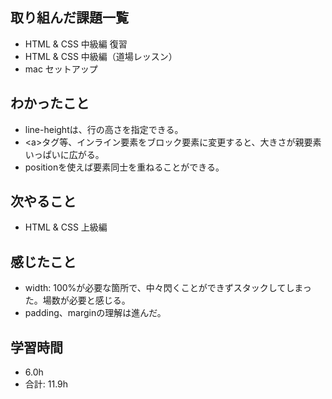 ## 取り組んだ課題一覧
- HTML & CSS 中級編 復習
- HTML & CSS 中級編（道場レッスン）
- mac セットアップ
## わかったこと
- line-heightは、行の高さを指定できる。
- \<a\>タグ等、インライン要素をブロック要素に変更すると、大きさが親要素いっぱいに広がる。
- positionを使えば要素同士を重ねることができる。
## 次やること
- HTML & CSS 上級編
## 感じたこと
- width: 100%が必要な箇所で、中々閃くことができずスタックしてしまった。場数が必要と感じる。
- padding、marginの理解は進んだ。
## 学習時間
- 6.0h
- 合計: 11.9h
